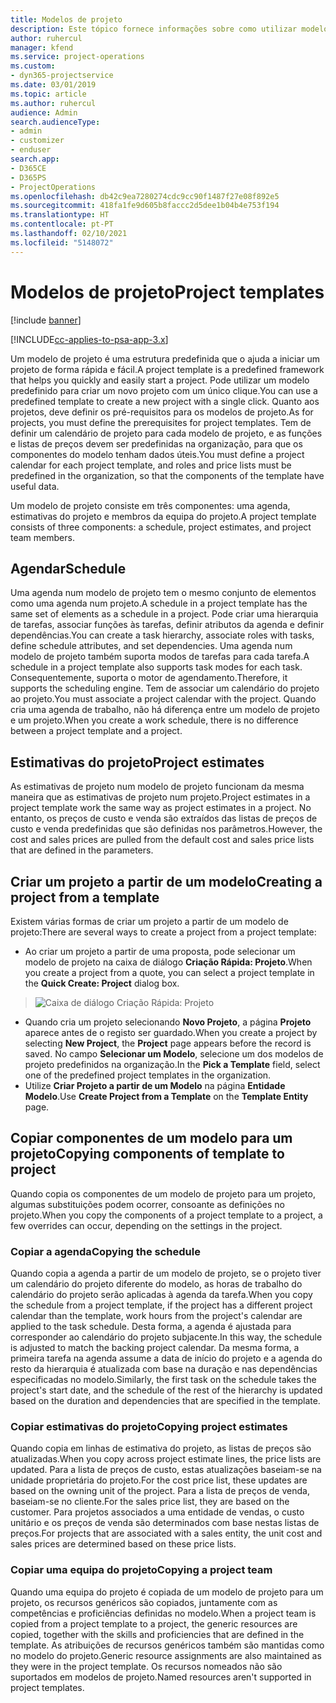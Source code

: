 ```yaml
---
title: Modelos de projeto
description: Este tópico fornece informações sobre como utilizar modelos de projeto para configuração rápida do projeto.
author: ruhercul
manager: kfend
ms.service: project-operations
ms.custom:
- dyn365-projectservice
ms.date: 03/01/2019
ms.topic: article
ms.author: ruhercul
audience: Admin
search.audienceType:
- admin
- customizer
- enduser
search.app:
- D365CE
- D365PS
- ProjectOperations
ms.openlocfilehash: db42c9ea7280274cdc9cc90f1487f27e08f892e5
ms.sourcegitcommit: 418fa1fe9d605b8faccc2d5dee1b04b4e753f194
ms.translationtype: HT
ms.contentlocale: pt-PT
ms.lasthandoff: 02/10/2021
ms.locfileid: "5148072"
---
```

# <a name="project-templates"></a><span data-ttu-id="3de64-103">Modelos de projeto</span><span class="sxs-lookup"><span data-stu-id="3de64-103">Project templates</span></span> 

[!include [banner](../includes/psa-now-project-operations.md)]

[!INCLUDE[cc-applies-to-psa-app-3.x](../includes/cc-applies-to-psa-app-3x.md)]

<span data-ttu-id="3de64-104">Um modelo de projeto é uma estrutura predefinida que o ajuda a iniciar um projeto de forma rápida e fácil.</span><span class="sxs-lookup"><span data-stu-id="3de64-104">A project template is a predefined framework that helps you quickly and easily start a project.</span></span> <span data-ttu-id="3de64-105">Pode utilizar um modelo predefinido para criar um novo projeto com um único clique.</span><span class="sxs-lookup"><span data-stu-id="3de64-105">You can use a predefined template to create a new project with a single click.</span></span> <span data-ttu-id="3de64-106">Quanto aos projetos, deve definir os pré-requisitos para os modelos de projeto.</span><span class="sxs-lookup"><span data-stu-id="3de64-106">As for projects, you must define the prerequisites for project templates.</span></span> <span data-ttu-id="3de64-107">Tem de definir um calendário de projeto para cada modelo de projeto, e as funções e listas de preços devem ser predefinidas na organização, para que os componentes do modelo tenham dados úteis.</span><span class="sxs-lookup"><span data-stu-id="3de64-107">You must define a project calendar for each project template, and roles and price lists must be predefined in the organization, so that the components of the template have useful data.</span></span>

<span data-ttu-id="3de64-108">Um modelo de projeto consiste em três componentes: uma agenda, estimativas do projeto e membros da equipa do projeto.</span><span class="sxs-lookup"><span data-stu-id="3de64-108">A project template consists of three components: a schedule, project estimates, and project team members.</span></span>

## <a name="schedule"></a><span data-ttu-id="3de64-109">Agendar</span><span class="sxs-lookup"><span data-stu-id="3de64-109">Schedule</span></span>

<span data-ttu-id="3de64-110">Uma agenda num modelo de projeto tem o mesmo conjunto de elementos como uma agenda num projeto.</span><span class="sxs-lookup"><span data-stu-id="3de64-110">A schedule in a project template has the same set of elements as a schedule in a project.</span></span> <span data-ttu-id="3de64-111">Pode criar uma hierarquia de tarefas, associar funções às tarefas, definir atributos da agenda e definir dependências.</span><span class="sxs-lookup"><span data-stu-id="3de64-111">You can create a task hierarchy, associate roles with tasks, define schedule attributes, and set dependencies.</span></span> <span data-ttu-id="3de64-112">Uma agenda num modelo de projeto também suporta modos de tarefas para cada tarefa.</span><span class="sxs-lookup"><span data-stu-id="3de64-112">A schedule in a project template also supports task modes for each task.</span></span> <span data-ttu-id="3de64-113">Consequentemente, suporta o motor de agendamento.</span><span class="sxs-lookup"><span data-stu-id="3de64-113">Therefore, it supports the scheduling engine.</span></span> <span data-ttu-id="3de64-114">Tem de associar um calendário do projeto ao projeto.</span><span class="sxs-lookup"><span data-stu-id="3de64-114">You must associate a project calendar with the project.</span></span> <span data-ttu-id="3de64-115">Quando cria uma agenda de trabalho, não há diferença entre um modelo de projeto e um projeto.</span><span class="sxs-lookup"><span data-stu-id="3de64-115">When you create a work schedule, there is no difference between a project template and a project.</span></span>

## <a name="project-estimates"></a><span data-ttu-id="3de64-116">Estimativas do projeto</span><span class="sxs-lookup"><span data-stu-id="3de64-116">Project estimates</span></span>

<span data-ttu-id="3de64-117">As estimativas de projeto num modelo de projeto funcionam da mesma maneira que as estimativas de projeto num projeto.</span><span class="sxs-lookup"><span data-stu-id="3de64-117">Project estimates in a project template work the same way as project estimates in a project.</span></span> <span data-ttu-id="3de64-118">No entanto, os preços de custo e venda são extraídos das listas de preços de custo e venda predefinidas que são definidas nos parâmetros.</span><span class="sxs-lookup"><span data-stu-id="3de64-118">However, the cost and sales prices are pulled from the default cost and sales price lists that are defined in the parameters.</span></span>

## <a name="creating-a-project-from-a-template"></a><span data-ttu-id="3de64-119">Criar um projeto a partir de um modelo</span><span class="sxs-lookup"><span data-stu-id="3de64-119">Creating a project from a template</span></span>
 
<span data-ttu-id="3de64-120">Existem várias formas de criar um projeto a partir de um modelo de projeto:</span><span class="sxs-lookup"><span data-stu-id="3de64-120">There are several ways to create a project from a project template:</span></span>

- <span data-ttu-id="3de64-121">Ao criar um projeto a partir de uma proposta, pode selecionar um modelo de projeto na caixa de diálogo **Criação Rápida: Projeto**.</span><span class="sxs-lookup"><span data-stu-id="3de64-121">When you create a project from a quote, you can select a project template in the **Quick Create: Project** dialog box.</span></span>

> ![Caixa de diálogo Criação Rápida: Projeto](media/project-11.png)

- <span data-ttu-id="3de64-123">Quando cria um projeto selecionando **Novo Projeto**, a página **Projeto** aparece antes de o registo ser guardado.</span><span class="sxs-lookup"><span data-stu-id="3de64-123">When you create a project by selecting **New Project**, the **Project** page appears before the record is saved.</span></span> <span data-ttu-id="3de64-124">No campo **Selecionar um Modelo**, selecione um dos modelos de projeto predefinidos na organização.</span><span class="sxs-lookup"><span data-stu-id="3de64-124">In the **Pick a Template** field, select one of the predefined project templates in the organization.</span></span>
- <span data-ttu-id="3de64-125">Utilize **Criar Projeto a partir de um Modelo** na página **Entidade Modelo**.</span><span class="sxs-lookup"><span data-stu-id="3de64-125">Use **Create Project from a Template** on the **Template Entity** page.</span></span>

## <a name="copying-components-of-template-to-project"></a><span data-ttu-id="3de64-126">Copiar componentes de um modelo para um projeto</span><span class="sxs-lookup"><span data-stu-id="3de64-126">Copying components of template to project</span></span>

<span data-ttu-id="3de64-127">Quando copia os componentes de um modelo de projeto para um projeto, algumas substituições podem ocorrer, consoante as definições no projeto.</span><span class="sxs-lookup"><span data-stu-id="3de64-127">When you copy the components of a project template to a project, a few overrides can occur, depending on the settings in the project.</span></span>

### <a name="copying-the-schedule"></a><span data-ttu-id="3de64-128">Copiar a agenda</span><span class="sxs-lookup"><span data-stu-id="3de64-128">Copying the schedule</span></span>

<span data-ttu-id="3de64-129">Quando copia a agenda a partir de um modelo de projeto, se o projeto tiver um calendário do projeto diferente do modelo, as horas de trabalho do calendário do projeto serão aplicadas à agenda da tarefa.</span><span class="sxs-lookup"><span data-stu-id="3de64-129">When you copy the schedule from a project template, if the project has a different project calendar than the template, work hours from the project's calendar are applied to the task schedule.</span></span> <span data-ttu-id="3de64-130">Desta forma, a agenda é ajustada para corresponder ao calendário do projeto subjacente.</span><span class="sxs-lookup"><span data-stu-id="3de64-130">In this way, the schedule is adjusted to match the backing project calendar.</span></span> <span data-ttu-id="3de64-131">Da mesma forma, a primeira tarefa na agenda assume a data de início do projeto e a agenda do resto da hierarquia é atualizada com base na duração e nas dependências especificadas no modelo.</span><span class="sxs-lookup"><span data-stu-id="3de64-131">Similarly, the first task on the schedule takes the project's start date, and the schedule of the rest of the hierarchy is updated based on the duration and dependencies that are specified in the template.</span></span> 

### <a name="copying-project-estimates"></a><span data-ttu-id="3de64-132">Copiar estimativas do projeto</span><span class="sxs-lookup"><span data-stu-id="3de64-132">Copying project estimates</span></span> 

<span data-ttu-id="3de64-133">Quando copia em linhas de estimativa do projeto, as listas de preços são atualizadas.</span><span class="sxs-lookup"><span data-stu-id="3de64-133">When you copy across project estimate lines, the price lists are updated.</span></span> <span data-ttu-id="3de64-134">Para a lista de preços de custo, estas atualizações baseiam-se na unidade proprietária do projeto.</span><span class="sxs-lookup"><span data-stu-id="3de64-134">For the cost price list, these updates are based on the owning unit of the project.</span></span> <span data-ttu-id="3de64-135">Para a lista de preços de venda, baseiam-se no cliente.</span><span class="sxs-lookup"><span data-stu-id="3de64-135">For the sales price list, they are based on the customer.</span></span> <span data-ttu-id="3de64-136">Para projetos associados a uma entidade de vendas, o custo unitário e os preços de venda são determinados com base nestas listas de preços.</span><span class="sxs-lookup"><span data-stu-id="3de64-136">For projects that are associated with a sales entity, the unit cost and sales prices are determined based on these price lists.</span></span>

### <a name="copying-a-project-team"></a><span data-ttu-id="3de64-137">Copiar uma equipa do projeto</span><span class="sxs-lookup"><span data-stu-id="3de64-137">Copying a project team</span></span>

<span data-ttu-id="3de64-138">Quando uma equipa do projeto é copiada de um modelo de projeto para um projeto, os recursos genéricos são copiados, juntamente com as competências e proficiências definidas no modelo.</span><span class="sxs-lookup"><span data-stu-id="3de64-138">When a project team is copied from a project template to a project, the generic resources are copied, together with the skills and proficiencies that are defined in the template.</span></span> <span data-ttu-id="3de64-139">As atribuições de recursos genéricos também são mantidas como no modelo do projeto.</span><span class="sxs-lookup"><span data-stu-id="3de64-139">Generic resource assignments are also maintained as they were in the project template.</span></span> <span data-ttu-id="3de64-140">Os recursos nomeados não são suportados em modelos de projeto.</span><span class="sxs-lookup"><span data-stu-id="3de64-140">Named resources aren't supported in project templates.</span></span>
